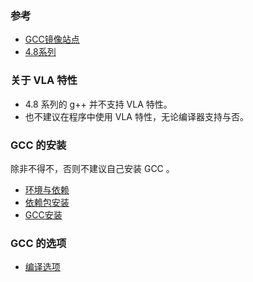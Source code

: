 

### 参考

- [GCC镜像站点](https://gcc.gnu.org/mirrors.html)
- [4.8系列](https://gcc.gnu.org/gcc-4.8/)


### 关于 VLA 特性

- 4.8 系列的 g++ 并不支持 VLA 特性。
- 也不建议在程序中使用 VLA 特性，无论编译器支持与否。

### GCC 的安装

除非不得不，否则不建议自己安装 GCC 。

- [环境与依赖](环境与依赖.md)
- [依赖包安装](依赖包安装.md)
- [GCC安装](GCC安装.md)

### GCC 的选项

- [编译选项](编译选项.md)
